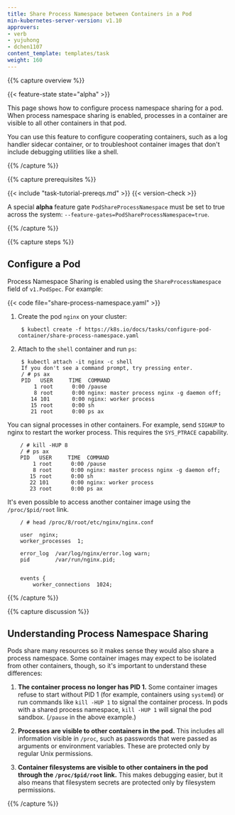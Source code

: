```yaml
---
title: Share Process Namespace between Containers in a Pod
min-kubernetes-server-version: v1.10
approvers:
- verb
- yujuhong
- dchen1107
content_template: templates/task
weight: 160
---
```


{{% capture overview %}}

{{< feature-state state="alpha" >}}

This page shows how to configure process namespace sharing for a pod. When
process namespace sharing is enabled, processes in a container are visible
to all other containers in that pod.

You can use this feature to configure cooperating containers, such as a log
handler sidecar container, or to troubleshoot container images that don't
include debugging utilities like a shell.

{{% /capture %}}

{{% capture prerequisites %}}

{{< include "task-tutorial-prereqs.md" >}} {{< version-check >}}

A special **alpha** feature gate `PodShareProcessNamespace` must be set to true
across the system: `--feature-gates=PodShareProcessNamespace=true`.

{{% /capture %}}

{{% capture steps %}}

## Configure a Pod

Process Namespace Sharing is enabled using the `ShareProcessNamespace` field of
`v1.PodSpec`. For example:

{{< code file="share-process-namespace.yaml" >}}

1. Create the pod `nginx` on your cluster:

        $ kubectl create -f https://k8s.io/docs/tasks/configure-pod-container/share-process-namespace.yaml

1. Attach to the `shell` container and run `ps`:

        $ kubectl attach -it nginx -c shell
        If you don't see a command prompt, try pressing enter.
        / # ps ax
        PID   USER     TIME  COMMAND
            1 root      0:00 /pause
            8 root      0:00 nginx: master process nginx -g daemon off;
           14 101       0:00 nginx: worker process
           15 root      0:00 sh
           21 root      0:00 ps ax

You can signal processes in other containers. For example, send `SIGHUP` to
nginx to restart the worker process. This requires the `SYS_PTRACE` capability.

        / # kill -HUP 8
        / # ps ax
        PID   USER     TIME  COMMAND
            1 root      0:00 /pause
            8 root      0:00 nginx: master process nginx -g daemon off;
           15 root      0:00 sh
           22 101       0:00 nginx: worker process
           23 root      0:00 ps ax

It's even possible to access another container image using the
`/proc/$pid/root` link.

        / # head /proc/8/root/etc/nginx/nginx.conf

        user  nginx;
        worker_processes  1;

        error_log  /var/log/nginx/error.log warn;
        pid        /var/run/nginx.pid;


        events {
            worker_connections  1024;

{{% /capture %}}

{{% capture discussion %}}

## Understanding Process Namespace Sharing

Pods share many resources so it makes sense they would also share a process
namespace. Some container images may expect to be isolated from other
containers, though, so it's important to understand these differences:

1. **The container process no longer has PID 1.** Some container images refuse
   to start without PID 1 (for example, containers using `systemd`) or run
   commands like `kill -HUP 1` to signal the container process. In pods with a
   shared process namespace, `kill -HUP 1` will signal the pod sandbox.
   (`/pause` in the above example.)

1. **Processes are visible to other containers in the pod.** This includes all
   information visible in `/proc`, such as passwords that were passed as arguments
   or environment variables. These are protected only by regular Unix permissions.

1. **Container filesystems are visible to other containers in the pod through the
   `/proc/$pid/root` link.** This makes debugging easier, but it also means
   that filesystem secrets are protected only by filesystem permissions.

{{% /capture %}}


